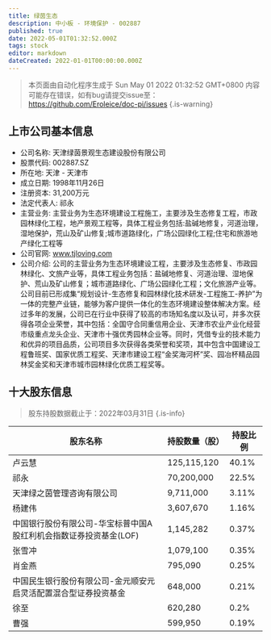 ```yaml
---
title: 绿茵生态
description: 中小板 - 环境保护 - 002887
published: true
date: 2022-05-01T01:32:52.000Z
tags: stock
editor: markdown
dateCreated: 2022-01-01T00:00:00.000Z
---
```


> 本页面由自动化程序生成于 Sun May 01 2022 01:32:52 GMT+0800
> 内容可能存在错误，如有bug请提交issue至：https://github.com/Eroleice/doc-pi/issues
{.is-warning}

## 上市公司基本信息
- 公司名称: 天津绿茵景观生态建设股份有限公司
- 股票代码: 002887.SZ
- 所在地: 天津 - 天津市
- 成立日期: 1998年11月26日
- 注册资本: 31,200万元
- 法定代表人: 祁永
- 主营业务: 主营业务为生态环境建设工程施工，主要涉及生态修复工程，市政园林绿化工程，地产景观工程等，具体工程业务包括:盐碱地修复，河道治理，湿地保护，荒山及矿山修复;城市道路绿化，广场公园绿化工程;住宅和旅游地产绿化工程等
- 公司官网: www.tjloving.com
- 公司介绍: 公司的主营业务为生态环境建设工程，主要涉及生态修复、市政园林绿化、文旅产业等，具体工程业务包括：盐碱地修复、河道治理、湿地保护、荒山及矿山修复；城市道路绿化、广场公园绿化工程；文化旅游产业等。公司目前已形成集“规划设计-生态修复和园林绿化技术研发-工程施工-养护”为一体的完整产业链，能够为客户提供一体化的生态环境建设整体解决方案。经过多年的发展，公司已在行业中获得了较高的市场知名度以及认可，并多次获得各项企业荣誉，其中包括：全国守合同重信用企业、天津市农业产业化经营市级重点龙头企业、天津市十强优秀园林企业等。同时，凭借专业的技术能力和优异的项目品质，公司项目多次获得各类荣誉和奖项，其中包含中国建设工程鲁班奖、国家优质工程奖、天津市建设工程“金奖海河杯”奖、园冶杯精品园林奖金奖和天津市城市园林绿化优质工程奖等。


## 十大股东信息
> 股东持股数据截止于：2022年03月31日
{.is-info}

| 股东名称 | 持股数量（股） | 持股比例 |
| --- | --- | --- |
| 卢云慧 | 125,115,120 | 40.1% |
| 祁永 | 70,200,000 | 22.5% |
| 天津绿之茵管理咨询有限公司 | 9,711,000 | 3.11% |
| 杨建伟 | 3,607,670 | 1.16% |
| 中国银行股份有限公司-华宝标普中国A股红利机会指数证券投资基金(LOF) | 1,145,282 | 0.37% |
| 张雪冲 | 1,079,100 | 0.35% |
| 肖金燕 | 795,090 | 0.25% |
| 中国民生银行股份有限公司-金元顺安元启灵活配置混合型证券投资基金 | 648,000 | 0.21% |
| 徐至 | 620,280 | 0.2% |
| 曹强 | 599,950 | 0.19% |




